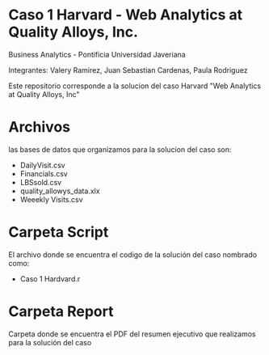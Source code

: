 # Caso 1 Harvard - Web Analytics at Quality Alloys, Inc. 

Business Analytics - Pontificia Universidad Javeriana

Integrantes: Valery Ramirez, Juan Sebastian Cardenas, Paula Rodriguez

Este repositorio corresponde a la solucion del caso Harvard "Web Analytics at Quality Alloys, Inc"

# Archivos

las bases de datos que organizamos para la solucion del caso son:

* DailyVisit.csv
* Financials.csv
* LBSsold.csv
* quality_allowys_data.xlx
* Weeekly Visits.csv

# Carpeta Script
El archivo donde se encuentra el codigo de la solución del caso nombrado como:

* Caso 1 Hardvard.r

# Carpeta Report

Carpeta donde se encuentra el PDF del resumen ejecutivo que realizamos para la solución del caso


